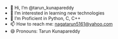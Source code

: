 - 👋 Hi, I’m @tarun_kunapareddy
- 👀 I’m interested in learning new technologies
- 🌱 I’m Proficient in Python, C, C++
- 📫 How to reach me: nagatarun5161@yahoo.com
- 😄 Pronouns: Tarun Kunapareddy
  

<!---
tarun5161/tarun5161 is a ✨ special ✨ repository because its `README.md` (this file) appears on your GitHub profile.
You can click the Preview link to take a look at your changes.
--->
